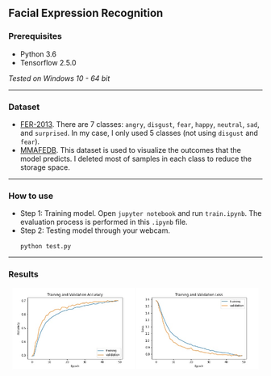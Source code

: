 ## Facial Expression Recognition

### Prerequisites
* Python 3.6
* Tensorflow 2.5.0

*Tested on Windows 10 - 64 bit*

---
### Dataset
* [FER-2013](https://www.kaggle.com/msambare/fer2013). There are 7 classes: `angry`, `disgust`, `fear`, `happy`, `neutral`, `sad`, and `surprised`. In my case, I only used 5 classes (not using `disgust` and `fear`).
* [MMAFEDB](https://www.kaggle.com/datasets/mahmoudima/mma-facial-expression). This dataset is used to visualize the outcomes that the model predicts. I deleted most of samples in each class to reduce the storage space.

---
### How to use
* Step 1: Training model. Open `jupyter notebook` and run `train.ipynb`. The evaluation process is performed in this `.ipynb` file.
* Step 2: Testing model through your webcam.
    ```
    python test.py
    ```
---
### Results

<p align='middle'>
  <img src='./figures/accuracy.jpg' width=48% />
  <img src='./figures/loss.jpg' width=48% /> 
</p>